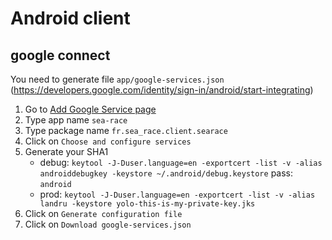 # Android client

## google connect

You need to generate file `app/google-services.json` (https://developers.google.com/identity/sign-in/android/start-integrating)
1. Go to [Add Google Service page](https://developers.google.com/mobile/add?platform=android&cntapi=signin&cnturl=https:%2F%2Fdevelopers.google.com%2Fidentity%2Fsign-in%2Fandroid%2Fsign-in%3Fconfigured%3Dtrue&cntlbl=Continue%20Adding%20Sign-In)
2. Type app name `sea-race`
3. Type package name `fr.sea_race.client.searace`
4. Click on `Choose and configure services`
5. Generate your SHA1
    * debug: `keytool -J-Duser.language=en -exportcert -list -v -alias androiddebugkey -keystore ~/.android/debug.keystore` pass: `android`
    * prod: `keytool -J-Duser.language=en -exportcert -list -v -alias landru -keystore yolo-this-is-my-private-key.jks`
6. Click on `Generate configuration file`
7. Click on `Download google-services.json`